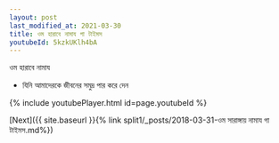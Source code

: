```yaml
---
layout: post
last_modified_at: 2021-03-30
title: ওম হারাবে নামায গা টাইমস
youtubeId: 5kzkUKlh4bA
---
```

 
 
 ওম হারাবে নামায  
 
 -  যিনি আমাদেরকে জীবনের সমুদ্র পার করে দেন 
 
  
 
  
 
 
 
 
 
 


{% include youtubePlayer.html id=page.youtubeId %}
 
[Next]({{ site.baseurl }}{% link  split1/_posts/2018-03-31-ওম সারাঙ্গায় নামায গা টাইমস.md%})
 
